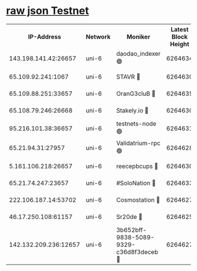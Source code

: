 [raw json Testnet](https://rpc-check.junot.stavr.tech/junot/rpc-junot-result.json)
=


<table><tr><th>IP-Address</th><th>Network</th><th>Moniker</th><th>Latest Block Height</th><th>Earliest Block Height</th><th>Catching Up</th><th>Tx Index</th><th>Voting Power</th><th>Scan Time</th></tr><tr><td>143.198.141.42:26657</td><td>uni-6</td><td>daodao_indexer 🟢</td><td>6264634</td><td>1</td><td>False</td><td>off</td><td>0</td><td>2023-12-21T01:48:32.348210544UTC</td></tr><tr><td>65.109.92.241:1067</td><td>uni-6</td><td>STAVR 🔴</td><td>6264630</td><td>1138541</td><td>False</td><td>on</td><td>6047</td><td>2023-12-21T01:48:21.325637012UTC</td></tr><tr><td>65.109.88.251:33657</td><td>uni-6</td><td>OranG3cluB 🔴</td><td>6264635</td><td>1138541</td><td>False</td><td>on</td><td>11</td><td>2023-12-21T01:48:36.818843944UTC</td></tr><tr><td>65.108.79.246:26668</td><td>uni-6</td><td>Stakely.io 🔴</td><td>6264630</td><td>1570872</td><td>False</td><td>on</td><td>1310804</td><td>2023-12-21T01:48:22.428892074UTC</td></tr><tr><td>95.216.101.38:36657</td><td>uni-6</td><td>testnets-node 🟢</td><td>6264631</td><td>1615130</td><td>False</td><td>on</td><td>0</td><td>2023-12-21T01:48:24.814452778UTC</td></tr><tr><td>65.21.94.31:27957</td><td>uni-6</td><td>Validatrium-rpc 🟢</td><td>6264628</td><td>2943363</td><td>False</td><td>on</td><td>0</td><td>2023-12-21T01:48:16.897439121UTC</td></tr><tr><td>5.161.106.218:26657</td><td>uni-6</td><td>reecepbcups 🔴</td><td>6264630</td><td>4468422</td><td>False</td><td>on</td><td>105015</td><td>2023-12-21T01:48:22.036874479UTC</td></tr><tr><td>65.21.74.247:23657</td><td>uni-6</td><td>#SoloNation 🔴</td><td>6264633</td><td>5208001</td><td>False</td><td>on</td><td>112</td><td>2023-12-21T01:48:31.440440820UTC</td></tr><tr><td>222.106.187.14:53702</td><td>uni-6</td><td>Cosmostation 🔴</td><td>6264627</td><td>5344501</td><td>False</td><td>on</td><td>110003</td><td>2023-12-21T01:48:14.473074163UTC</td></tr><tr><td>46.17.250.108:61157</td><td>uni-6</td><td>Sr20de 🔴</td><td>6264625</td><td>5727371</td><td>False</td><td>on</td><td>28</td><td>2023-12-21T01:48:08.584124083UTC</td></tr><tr><td>142.132.209.236:12657</td><td>uni-6</td><td>3b652bff-9838-5089-9329-c36d8f3deceb 🔴</td><td>6264627</td><td>6251280</td><td>False</td><td>on</td><td>157563</td><td>2023-12-21T01:48:13.043248917UTC</td></tr></table>